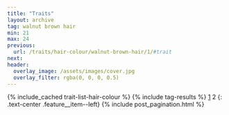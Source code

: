 ```yaml
---
title: "Traits"
layout: archive
tag: walnut brown hair
min: 21
max: 24
previous:
  url: /traits/hair-colour/walnut-brown-hair/1/#trait
next:
header:
  overlay_image: /assets/images/cover.jpg
  overlay_filter: rgba(0, 0, 0, 0.5)
---
```

{% include_cached trait-list-hair-colour %}
{% include tag-results %}
[1](/traits/hair-colour/walnut-brown-hair/1/#trait) 2 
{: .text-center .feature__item--left}
{% include post_pagination.html %}
